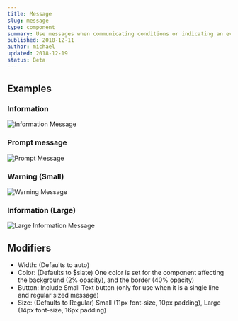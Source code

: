 ```yaml
---
title: Message
slug: message
type: component
summary: Use messages when communicating conditions or indicating an event. Content can include authentication, information, confirmation, warnings, and error messages. It is important to specify which of these the content of the message falls under in order to choose the colors
published: 2018-12-11
author: michael
updated: 2018-12-19
status: Beta
---
```


##  Examples

### Information
![Information Message](/static/images/message-info.png)

### Prompt message
![Prompt Message](/static/images/message-prompt.png)

### Warning (Small)
![Warning Message](/static/images/message-warning-small.png)

### Information (Large)
![ Large Information Message](/static/images/message-info-large.png)

## Modifiers

* Width: (Defaults to auto)
* Color: (Defaults to $slate) One color is set for the component affecting the background (2% opacity), and the border (40% opacity)
* Button: Include Small Text button (only for use when it is a single line and regular sized message)
* Size: (Defaults to Regular) Small (11px font-size, 10px padding), Large (14px font-size, 16px padding)